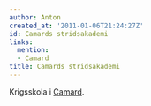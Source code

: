 ```yaml
---
author: Anton
created_at: '2011-01-06T21:24:27Z'
id: Camards stridsakademi
links:
  mention:
  - Camard
title: Camards stridsakademi
---
```


Krigsskola i [Camard].

  [Camard]: Camard

